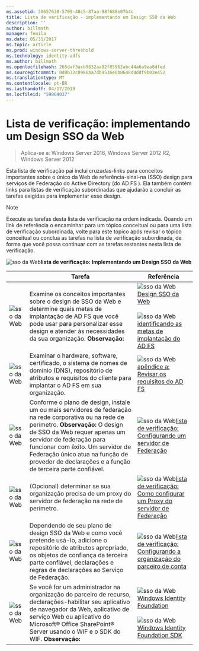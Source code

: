 ```yaml
---
ms.assetid: 30657638-5709-48c5-87aa-98f688e07b4c
title: Lista de verificação - implementando um Design SSO da Web
description: ''
author: billmath
manager: femila
ms.date: 05/31/2017
ms.topic: article
ms.prod: windows-server-threshold
ms.technology: identity-adfs
ms.author: billmath
ms.openlocfilehash: 265daf3acb9632aa92f85962abc44a6a9ea8dfed
ms.sourcegitcommit: 0d0b32c8986ba7db9536e0b8648d4ddf9b03e452
ms.translationtype: MT
ms.contentlocale: pt-BR
ms.lasthandoff: 04/17/2019
ms.locfileid: "59864037"
---
```

# <a name="checklist-implementing-a-web-sso-design"></a>Lista de verificação: implementando um Design SSO da Web

>Aplica-se a: Windows Server 2016, Windows Server 2012 R2, Windows Server 2012

Esta lista de verificação pai inclui cruzadas\-links para conceitos importantes sobre o único da Web de referência\-sinal\-na \(SSO\) design para serviços de Federação do Active Directory \(do AD FS \). Ela também contém links para listas de verificação subordinadas que ajudarão a concluir as tarefas exigidas para implementar esse design.  
  
> [!NOTE]  
> Execute as tarefas desta lista de verificação na ordem indicada. Quando um link de referência o encaminhar para um tópico conceitual ou para uma lista de verificação subordinada, volte para este tópico após revisar o tópico conceitual ou conclua as tarefas na lista de verificação subordinada, de forma que você possa continuar com as tarefas restantes nesta lista de verificação.  
  
![sso da Web](media/2b05dce3-938f-4168-9b8f-1f4398cbdb9b.gif)**lista de verificação: Implementando um Design SSO da Web**  
  
||Tarefa|Referência|  
|-|--------|-------------|  
|![sso da Web](media/icon_checkboxo.gif)|Examine os conceitos importantes sobre o design de SSO da Web e determine quais metas de implantação de AD FS que você pode usar para personalizar esse design e atender às necessidades da sua organização. **Observação:**|![sso da Web](media/faa393df-4856-4431-9eda-4f4e5be72a90.gif)[Design SSO da Web](https://technet.microsoft.com/library/dd807033.aspx)<br /><br />![sso da Web](media/faa393df-4856-4431-9eda-4f4e5be72a90.gif)[identificando as metas de implantação do AD FS](https://technet.microsoft.com/library/dd807053.aspx)|  
|![sso da Web](media/icon_checkboxo.gif)|Examinar o hardware, software, certificado, o sistema de nomes de domínio \(DNS\), repositório de atributos e requisitos do cliente para implantar o AD FS em sua organização.|![sso da Web](media/faa393df-4856-4431-9eda-4f4e5be72a90.gif)[apêndice a: Revisar os requisitos do AD FS](https://technet.microsoft.com/library/ff678034.aspx)|  
|![sso da Web](media/icon_checkboxo.gif)|Conforme o plano de design, instale um ou mais servidores de federação na rede corporativa ou na rede de perímetro. **Observação:** O design de SSO da Web requer apenas um servidor de federação para funcionar com êxito. Um servidor de Federação único atua na função de provedor de declarações e a função de terceira parte confiável.|![sso da Web](media/bc6cea1a-1c6c-4124-8c8f-1df5adfe8c88.gif)[lista de verificação: Configurando um servidor de Federação](Checklist--Setting-Up-a-Federation-Server.md)|  
|![sso da Web](media/icon_checkboxo.gif)|\(Opcional\) determinar se sua organização precisa de um proxy do servidor de federação na rede de perímetro.|![sso da Web](media/bc6cea1a-1c6c-4124-8c8f-1df5adfe8c88.gif)[lista de verificação: Como configurar um Proxy do servidor de Federação](Checklist--Setting-Up-a-Federation-Server-Proxy.md)|  
|![sso da Web](media/icon_checkboxo.gif)|Dependendo de seu plano de design SSO da Web e como você pretende usá-lo, adicione o repositório de atributos apropriado, os objetos de confiança da terceira parte confiável, declarações e regras de declarações ao Serviço de Federação.|![sso da Web](media/bc6cea1a-1c6c-4124-8c8f-1df5adfe8c88.gif)[lista de verificação: Configurando a organização do parceiro de conta](Checklist--Configuring-the-Account-Partner-Organization.md)|  
|![sso da Web](media/icon_checkboxo.gif)|Se você for um administrador na organização do parceiro de recurso, declarações\-habilitar seu aplicativo de navegador da Web, aplicativo de serviço Web ou aplicativo do Microsoft® Office SharePoint® Server usando o WIF e o SDK do WIF. **Observação:**|![sso da Web](media/faa393df-4856-4431-9eda-4f4e5be72a90.gif)[Windows Identity Foundation](https://go.microsoft.com/fwlink/?LinkId=122266)<br /><br />![sso da Web](media/faa393df-4856-4431-9eda-4f4e5be72a90.gif)[Windows Identity Foundation SDK](https://go.microsoft.com/fwlink/?LinkId=122266)| 
